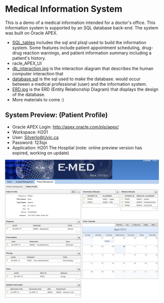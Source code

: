 # Medical Information System

This is a demo of a medical information intended for a doctor's office. This information system is supported by an SQL database back-end. The system was built on Oracle APEX.

+ [SQL_tables](./SQL_tables) includes the sql and plsql used to build the information system. Some features include patient appointment scheduling, drug-drug reaction warnings, and patient information summary including a patient's history.
+ racle_APEX_UI
+ [db_interaction.jpg](./db_interaction.jpg) is the interaction diagram that describes the human computer interaction that
+ [database.sql](./Database.sql) is the sql used to make the database.
 would occur between a medical professional (user) and the information system.
+ [ERD.jpg](./ERD.jpg) is the ERD (Entity Relationship Diagram) that displays the design of the database.
+ More materials to come :)

## System Preview: (Patient Profile)

+ Oracle APEX Login: http://apex.oracle.com/pls/apex/
 + Workspace: H201
 + User: Silverlo@Uvic.ca
 + Password: 123sjx
 + Application: H201 The Hospital
(note: online preview version has expired, working on update)

![PP](./patient_profile.png)
